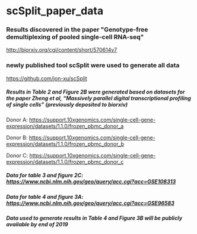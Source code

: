 # scSplit_paper_data

### Results discovered in the paper "Genotype-free demultiplexing of pooled single-cell RNA-seq"
http://biorxiv.org/cgi/content/short/570614v7

### newly published tool scSplit were used to generate all data
https://github.com/jon-xu/scSplit


##### Results in Table 2 and Figure 2B were generated based on datasets for the paper Zheng et al, “Massively parallel digital transcriptional profiling of single cells” (previously deposited to biorxiv)
Donor A: https://support.10xgenomics.com/single-cell-gene-expression/datasets/1.1.0/frozen_pbmc_donor_a

Donor B: https://support.10xgenomics.com/single-cell-gene-expression/datasets/1.1.0/frozen_pbmc_donor_b

Donor C: https://support.10xgenomics.com/single-cell-gene-expression/datasets/1.1.0/frozen_pbmc_donor_c

##### Data for table 3 and figure 2C: https://www.ncbi.nlm.nih.gov/geo/query/acc.cgi?acc=GSE108313

##### Data for table 4 and figure 3A: https://www.ncbi.nlm.nih.gov/geo/query/acc.cgi?acc=GSE96583

##### Data used to generate results in Table 4 and Figure 3B will be publicly available by end of 2019
